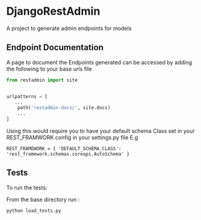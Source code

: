 # DjangoRestAdmin
A project to generate admin endpoints for models



## Endpoint Documentation

A page to document the Endpoints generated can be accessed by adding the following to your base urls file

```python
from restadmin import site


urlpatterns = [
   ...
    path('restadmin-docs/', site.docs)
    ...
]
```

Using this would require you to have your default schema Class set in your REST_FRAMWORK config in your settings.py file
E.g

```
REST_FRAMEWORK = { 'DEFAULT_SCHEMA_CLASS': 'rest_framework.schemas.coreapi.AutoSchema' }
```
## Tests
To run the tests:

From the base directory run :
```
python load_tests.py
```
